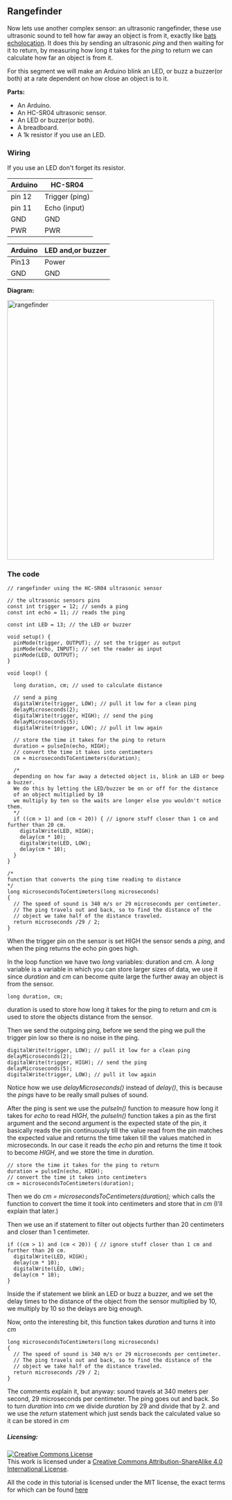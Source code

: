 ## Rangefinder
Now lets use another complex sensor: an ultrasonic rangefinder, these use ultrasonic
sound to tell how far away an object is from it, exactly like [bats echolocation](https://en.wikipedia.org/wiki/Bat#Echolocation).
It does this by sending an ultrasonic *ping* and then waiting for it to return,
by measuring how long it takes for the *ping* to return we can calculate how far
an object is from it.

For this segment we will make an Arduino blink an LED, or buzz a buzzer(or both)
at a rate dependent on how close an object is to it.

**Parts:**

* An Arduino.
* An HC-SR04 ultrasonic sensor.
* An LED or buzzer(or both).
* A breadboard.
* A 1k resistor if you use an LED.

### Wiring

If you use an LED don't forget its resistor.

Arduino     |     HC-SR04
------------|-----------------
pin 12      |     Trigger (ping)
pin 11      |     Echo (input)
GND         |     GND
PWR         |     PWR

Arduino     |     LED and,or buzzer
------------|---------------
Pin13       |     Power
GND         |     GND

**Diagram:**

<img class="aligncenter wp-image-147 size-full" src="https://aaalearn.mystagingwebsite.com/wp-content/uploads/2018/03/rangefinder.png" alt="rangefinder" width="477" height="599" />

### The code

```
// rangefinder using the HC-SR04 ultrasonic sensor

// the ultrasonic sensors pins
const int trigger = 12; // sends a ping
const int echo = 11; // reads the ping

const int LED = 13; // the LED or buzzer

void setup() {
  pinMode(trigger, OUTPUT); // set the trigger as output
  pinMode(echo, INPUT); // set the reader as input
  pinMode(LED, OUTPUT);
}

void loop() {

  long duration, cm; // used to calculate distance

  // send a ping
  digitalWrite(trigger, LOW); // pull it low for a clean ping
  delayMicroseconds(2);
  digitalWrite(trigger, HIGH); // send the ping
  delayMicroseconds(5);
  digitalWrite(trigger, LOW); // pull it low again

  // store the time it takes for the ping to return
  duration = pulseIn(echo, HIGH);
  // convert the time it takes into centimeters
  cm = microsecondsToCentimeters(duration);

  /*
  depending on how far away a detected object is, blink an LED or beep a buzzer.
  We do this by letting the LED/buzzer be on or off for the distance
  of an object multiplied by 10
  we multiply by ten so the waits are longer else you wouldn't notice them.
  */
  if ((cm > 1) and (cm < 20)) { // ignore stuff closer than 1 cm and further than 20 cm.
    digitalWrite(LED, HIGH);
    delay(cm * 10);
    digitalWrite(LED, LOW);
    delay(cm * 10);
  }
}

/*
function that converts the ping time reading to distance
*/
long microsecondsToCentimeters(long microseconds)
{
  // The speed of sound is 340 m/s or 29 microseconds per centimeter.
  // The ping travels out and back, so to find the distance of the
  // object we take half of the distance traveled.
  return microseconds /29 / 2;
}
```

When the trigger pin on the sensor is set HIGH the sensor sends a *ping*, and
when the ping returns the echo pin goes high.

In the loop function we have two *long* variables: duration and cm.
A *long* variable is a variable in which you can store larger sizes of data,
we use it since *duration* and *cm* can become quite large the further away an
object is from the sensor.
```
long duration, cm;
```
duration is used to store how long it takes for the ping to return and cm is used
to store the objects distance from the sensor.

Then we send the outgoing ping, before we send the ping we pull the trigger pin
low so there is no noise in the ping.
```
digitalWrite(trigger, LOW); // pull it low for a clean ping
delayMicroseconds(2);
digitalWrite(trigger, HIGH); // send the ping
delayMicroseconds(5);
digitalWrite(trigger, LOW); // pull it low again
```
Notice how we use *delayMicroseconds()* instead of *delay()*, this is because the
*pings* have to be really small pulses of sound.

After the ping is sent we use the *pulseIn()* function to measure how long it takes
for *echo* to read *HIGH*, the *pulseIn()* function takes a pin as the first argument
and the second argument is the expected state of the pin, it basically reads the
pin continuously till the value read from the pin matches the expected value and
returns the time taken till the values matched in microseconds.
In our case it reads the *echo* pin and returns the time it took to become *HIGH*,
and we store the time in *duration*.
```
// store the time it takes for the ping to return
duration = pulseIn(echo, HIGH);
// convert the time it takes into centimeters
cm = microsecondsToCentimeters(duration);
```
Then we do *cm = microsecondsToCentimeters(duration);* which calls the function
to convert the time it took into centimeters and store that in *cm* (I'll explain that later.)

Then we use an if statement to filter out objects further than 20 centimeters and
closer than 1 centimeter.
```
if ((cm > 1) and (cm < 20)) { // ignore stuff closer than 1 cm and further than 20 cm.
  digitalWrite(LED, HIGH);
  delay(cm * 10);
  digitalWrite(LED, LOW);
  delay(cm * 10);
}
```
Inside the if statement we blink an LED or buzz a buzzer, and we set the delay times
to the distance of the object from the sensor multiplied by 10, we multiply by
10 so the delays are big enough.

Now, onto the interesting bit, this function takes *duration* and turns it into *cm*
```
long microsecondsToCentimeters(long microseconds)
{
  // The speed of sound is 340 m/s or 29 microseconds per centimeter.
  // The ping travels out and back, so to find the distance of the
  // object we take half of the distance traveled.
  return microseconds /29 / 2;
}
```
The comments explain it, but anyway:
sound travels at 340 meters per second, 29 microseconds per centimeter.
The ping goes out and back.
So to turn *duration* into *cm* we divide *duration* by 29 and divide that by 2.
and we use the *return* statement which just sends back the calculated value so
it can be stored in *cm*

##### Licensing:

<a rel="license" href="http://creativecommons.org/licenses/by-sa/4.0/"><img alt="Creative Commons License" style="border-width:0" src="https://i.creativecommons.org/l/by-sa/4.0/88x31.png" /></a><br />This work is licensed under a <a rel="license" href="http://creativecommons.org/licenses/by-sa/4.0/">Creative Commons Attribution-ShareAlike 4.0 International License</a>.

All the code in this tutorial is licensed under the MIT license, the exact terms for which can be found [here](https://github.com/afshaan4/other_arduino_projects/blob/master/LICENSE)
